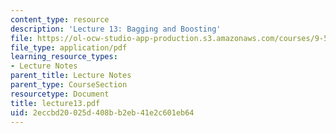 ```yaml
---
content_type: resource
description: 'Lecture 13: Bagging and Boosting'
file: https://ol-ocw-studio-app-production.s3.amazonaws.com/courses/9-520-statistical-learning-theory-and-applications-spring-2003/2eccbd20025d408bb2eb41e2c601eb64_lecture13.pdf
file_type: application/pdf
learning_resource_types:
- Lecture Notes
parent_title: Lecture Notes
parent_type: CourseSection
resourcetype: Document
title: lecture13.pdf
uid: 2eccbd20-025d-408b-b2eb-41e2c601eb64
---
```

